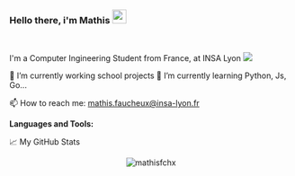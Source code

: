 ### Hello there, i'm Mathis <img src="https://media.giphy.com/media/hvRJCLFzcasrR4ia7z/giphy.gif" width="25px">

<br />

I'm a Computer Ingineering Student from France, at INSA Lyon [<img src="https://www.insa-lyon.fr/sites/www.insa-lyon.fr/files/logo-blanc.png">](https://www.insa-lyon.fr)

🔭 I’m currently working school projects
🌱 I’m currently learning Python, Js, Go...

📫 How to reach me: mathis.faucheux@insa-lyon.fr

**Languages and Tools:**  


📈 My GitHub Stats

<p align="center"> <img src="https://github-readme-stats.vercel.app/api?username=mathisfchx&show_icons=true&theme=gotham" alt="mathisfchx" />
